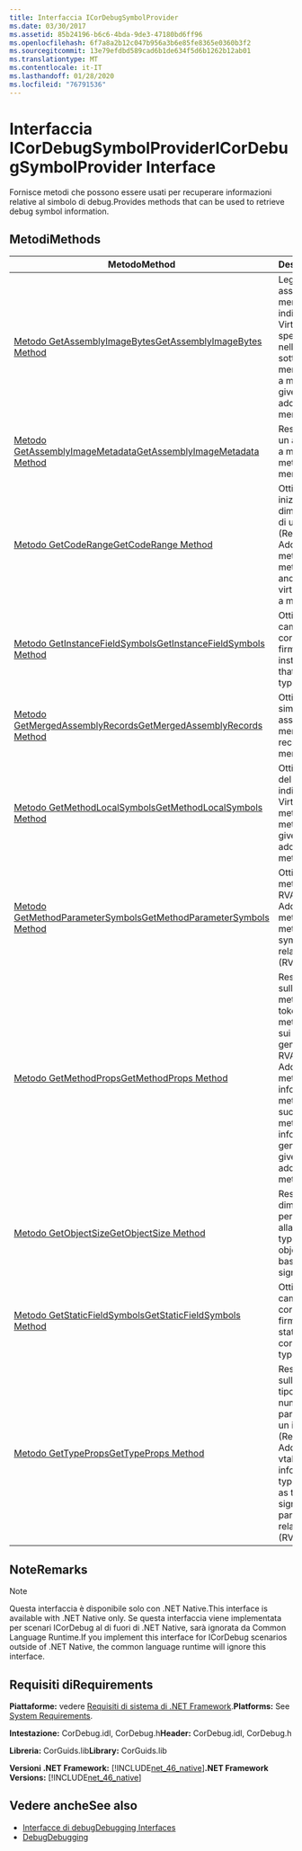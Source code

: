 ```yaml
---
title: Interfaccia ICorDebugSymbolProvider
ms.date: 03/30/2017
ms.assetid: 85b24196-b6c6-4bda-9de3-47180bd6ff96
ms.openlocfilehash: 6f7a8a2b12c047b956a3b6e85fe8365e0360b3f2
ms.sourcegitcommit: 13e79efdbd589cad6b1de634f5d6b1262b12ab01
ms.translationtype: MT
ms.contentlocale: it-IT
ms.lasthandoff: 01/28/2020
ms.locfileid: "76791536"
---
```

# <a name="icordebugsymbolprovider-interface"></a><span data-ttu-id="01b12-102">Interfaccia ICorDebugSymbolProvider</span><span class="sxs-lookup"><span data-stu-id="01b12-102">ICorDebugSymbolProvider Interface</span></span>
<span data-ttu-id="01b12-103">Fornisce metodi che possono essere usati per recuperare informazioni relative al simbolo di debug.</span><span class="sxs-lookup"><span data-stu-id="01b12-103">Provides methods that can be used to retrieve debug symbol information.</span></span>  
  
## <a name="methods"></a><span data-ttu-id="01b12-104">Metodi</span><span class="sxs-lookup"><span data-stu-id="01b12-104">Methods</span></span>  
  
|<span data-ttu-id="01b12-105">Metodo</span><span class="sxs-lookup"><span data-stu-id="01b12-105">Method</span></span>|<span data-ttu-id="01b12-106">Descrizione</span><span class="sxs-lookup"><span data-stu-id="01b12-106">Description</span></span>|  
|------------|-----------------|  
|[<span data-ttu-id="01b12-107">Metodo GetAssemblyImageBytes</span><span class="sxs-lookup"><span data-stu-id="01b12-107">GetAssemblyImageBytes Method</span></span>](icordebugsymbolprovider-getassemblyimagebytes-method.md)|<span data-ttu-id="01b12-108">Legge i dati da un assembly sottoposto a merge tramite un indirizzo RVA (Relative Virtual Address) specificato nell'assembly sottoposto a merge.</span><span class="sxs-lookup"><span data-stu-id="01b12-108">Reads data from a merged assembly given a relative virtual address (RVA) in the merged assembly.</span></span>|  
|[<span data-ttu-id="01b12-109">Metodo GetAssemblyImageMetadata</span><span class="sxs-lookup"><span data-stu-id="01b12-109">GetAssemblyImageMetadata Method</span></span>](icordebugsymbolprovider-getassemblyimagemetadata-method.md)|<span data-ttu-id="01b12-110">Restituisce i metadati da un assembly sottoposto a merge.</span><span class="sxs-lookup"><span data-stu-id="01b12-110">Returns the metadata from a merged assembly.</span></span>|  
|[<span data-ttu-id="01b12-111">Metodo GetCodeRange</span><span class="sxs-lookup"><span data-stu-id="01b12-111">GetCodeRange Method</span></span>](icordebugsymbolprovider-getcoderange-method.md)|<span data-ttu-id="01b12-112">Ottiene l'indirizzo iniziale del metodo e la dimensione sulla base di un indirizzo RVA (Relative Virtual Address) in un metodo.</span><span class="sxs-lookup"><span data-stu-id="01b12-112">Gets the method start address and size given a relative virtual address (RVA) in a method.</span></span>|  
|[<span data-ttu-id="01b12-113">Metodo GetInstanceFieldSymbols</span><span class="sxs-lookup"><span data-stu-id="01b12-113">GetInstanceFieldSymbols Method</span></span>](icordebugsymbolprovider-getinstancefieldsymbols-method.md)|<span data-ttu-id="01b12-114">Ottiene i simboli dei campi di istanza che corrispondono a una firma typespec.</span><span class="sxs-lookup"><span data-stu-id="01b12-114">Gets the instance field symbols that correspond to a typespec signature.</span></span>|  
|[<span data-ttu-id="01b12-115">Metodo GetMergedAssemblyRecords</span><span class="sxs-lookup"><span data-stu-id="01b12-115">GetMergedAssemblyRecords Method</span></span>](icordebugsymbolprovider-getmergedassemblyrecords-method.md)|<span data-ttu-id="01b12-116">Ottiene i record dei simboli per tutti gli assembly sottoposti a merge.</span><span class="sxs-lookup"><span data-stu-id="01b12-116">Gets the symbol records for all the merged assemblies.</span></span>|  
|[<span data-ttu-id="01b12-117">Metodo GetMethodLocalSymbols</span><span class="sxs-lookup"><span data-stu-id="01b12-117">GetMethodLocalSymbols Method</span></span>](icordebugsymbolprovider-getmethodlocalsymbols-method.md)|<span data-ttu-id="01b12-118">Ottiene i simboli locali del metodo da un indirizzo RVA (Relative Virtual Address) di tale metodo.</span><span class="sxs-lookup"><span data-stu-id="01b12-118">Gets a method's local symbols given the relative virtual address (RVA) of that method.</span></span>|  
|[<span data-ttu-id="01b12-119">Metodo GetMethodParameterSymbols</span><span class="sxs-lookup"><span data-stu-id="01b12-119">GetMethodParameterSymbols Method</span></span>](icordebugsymbolprovider-getmethodparametersymbols-method.md)|<span data-ttu-id="01b12-120">Ottiene i parametri del metodo da un indirizzo RVA (Relative Virtual Address) di tale metodo.</span><span class="sxs-lookup"><span data-stu-id="01b12-120">Gets a method's parameter symbols given the relative virtual address (RVA) of that method.</span></span>|  
|[<span data-ttu-id="01b12-121">Metodo GetMethodProps</span><span class="sxs-lookup"><span data-stu-id="01b12-121">GetMethodProps Method</span></span>](icordebugsymbolprovider-getmethodprops-method.md)|<span data-ttu-id="01b12-122">Restituisce informazioni sulle proprietà del metodo, ad esempio il token di metadati del metodo e informazioni sui relativi parametri generici, da un indirizzo RVA (Relative Virtual Address) fornito in tale metodo.</span><span class="sxs-lookup"><span data-stu-id="01b12-122">Returns information about method properties, such as the method's metadata token and information about its generic parameters, given a relative virtual address (RVA) in that method.</span></span>|  
|[<span data-ttu-id="01b12-123">Metodo GetObjectSize</span><span class="sxs-lookup"><span data-stu-id="01b12-123">GetObjectSize Method</span></span>](icordebugsymbolprovider-getobjectsize-method.md)|<span data-ttu-id="01b12-124">Restituisce le dimensioni dell'oggetto per un oggetto in base alla relativa firma typespec.</span><span class="sxs-lookup"><span data-stu-id="01b12-124">Returns the object size for an object based on its typespec signature.</span></span>|  
|[<span data-ttu-id="01b12-125">Metodo GetStaticFieldSymbols</span><span class="sxs-lookup"><span data-stu-id="01b12-125">GetStaticFieldSymbols Method</span></span>](icordebugsymbolprovider-getstaticfieldsymbols-method.md)|<span data-ttu-id="01b12-126">Ottiene i simboli dei campi statici che corrispondono a una firma typespec.</span><span class="sxs-lookup"><span data-stu-id="01b12-126">Gets the static field symbols that correspond to a typespec signature.</span></span>|  
|[<span data-ttu-id="01b12-127">Metodo GetTypeProps</span><span class="sxs-lookup"><span data-stu-id="01b12-127">GetTypeProps Method</span></span>](icordebugsymbolprovider-gettypeprops-method.md)|<span data-ttu-id="01b12-128">Restituisce informazioni sulle proprietà di un tipo, ad esempio il numero di firma dei parametri generici, dato un indirizzo RVA (Relative Virtual Address) in un oggetto vtable.</span><span class="sxs-lookup"><span data-stu-id="01b12-128">Returns information about a type's properties, such as the number of signature of its generic parameters, given a relative virtual address (RVA) in a vtable.</span></span>|  
  
## <a name="remarks"></a><span data-ttu-id="01b12-129">Note</span><span class="sxs-lookup"><span data-stu-id="01b12-129">Remarks</span></span>  
  
> [!NOTE]
> <span data-ttu-id="01b12-130">Questa interfaccia è disponibile solo con .NET Native.</span><span class="sxs-lookup"><span data-stu-id="01b12-130">This interface is available with .NET Native only.</span></span> <span data-ttu-id="01b12-131">Se questa interfaccia viene implementata per scenari ICorDebug al di fuori di .NET Native, sarà ignorata da Common Language Runtime.</span><span class="sxs-lookup"><span data-stu-id="01b12-131">If you implement this interface for ICorDebug scenarios outside of .NET Native, the common language runtime will ignore this interface.</span></span>  
  
## <a name="requirements"></a><span data-ttu-id="01b12-132">Requisiti di</span><span class="sxs-lookup"><span data-stu-id="01b12-132">Requirements</span></span>  
 <span data-ttu-id="01b12-133">**Piattaforme:** vedere [Requisiti di sistema di .NET Framework](../../../../docs/framework/get-started/system-requirements.md).</span><span class="sxs-lookup"><span data-stu-id="01b12-133">**Platforms:** See [System Requirements](../../../../docs/framework/get-started/system-requirements.md).</span></span>  
  
 <span data-ttu-id="01b12-134">**Intestazione:** CorDebug.idl, CorDebug.h</span><span class="sxs-lookup"><span data-stu-id="01b12-134">**Header:** CorDebug.idl, CorDebug.h</span></span>  
  
 <span data-ttu-id="01b12-135">**Libreria:** CorGuids.lib</span><span class="sxs-lookup"><span data-stu-id="01b12-135">**Library:** CorGuids.lib</span></span>  
  
 <span data-ttu-id="01b12-136">**Versioni .NET Framework:** [!INCLUDE[net_46_native](../../../../includes/net-46-native-md.md)]</span><span class="sxs-lookup"><span data-stu-id="01b12-136">**.NET Framework Versions:** [!INCLUDE[net_46_native](../../../../includes/net-46-native-md.md)]</span></span>  
  
## <a name="see-also"></a><span data-ttu-id="01b12-137">Vedere anche</span><span class="sxs-lookup"><span data-stu-id="01b12-137">See also</span></span>

- [<span data-ttu-id="01b12-138">Interfacce di debug</span><span class="sxs-lookup"><span data-stu-id="01b12-138">Debugging Interfaces</span></span>](debugging-interfaces.md)
- [<span data-ttu-id="01b12-139">Debug</span><span class="sxs-lookup"><span data-stu-id="01b12-139">Debugging</span></span>](index.md)
